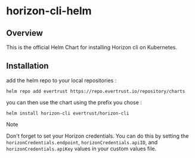 # horizon-cli-helm

## Overview

This is the official Helm Chart for installing Horizon cli on Kubernetes.

## Installation

add the helm repo to your local repositories :

```shell
helm repo add evertrust https://repo.evertrust.io/repository/charts
```

you can then use the chart using the prefix you chose :

```shell
helm install horizon-cli evertrust/horizon-cli
```

> [!NOTE]  
> Don't forget to set your Horizon credentials.
> You can do this by setting the `horizonCredentials.endpoint`, `horizonCredentials.apiID`, and `horizonCredentials.apiKey` values in your custom values file.
